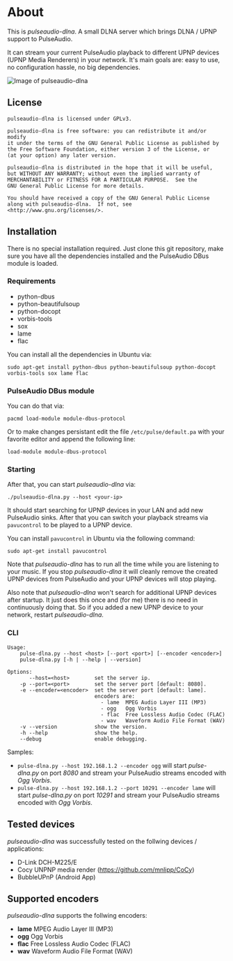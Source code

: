 # About #

This is _pulseaudio-dlna_. A small DLNA server which brings DLNA / UPNP
support to PulseAudio.

It can stream your current PulseAudio playback to different UPNP devices
(UPNP Media Renderers) in your network.
It's main goals are: easy to use, no configuration hassle, no
big dependencies.

![Image of pulseaudio-dlna](https://github.com/masmu/pulseaudio-dlna/blob/master/samples/images/pavucontrol-sample.png)


## License ##

    pulseaudio-dlna is licensed under GPLv3.

    pulseaudio-dlna is free software: you can redistribute it and/or modify
    it under the terms of the GNU General Public License as published by
    the Free Software Foundation, either version 3 of the License, or
    (at your option) any later version.

    pulseaudio-dlna is distributed in the hope that it will be useful,
    but WITHOUT ANY WARRANTY; without even the implied warranty of
    MERCHANTABILITY or FITNESS FOR A PARTICULAR PURPOSE.  See the
    GNU General Public License for more details.

    You should have received a copy of the GNU General Public License
    along with pulseaudio-dlna.  If not, see <http://www.gnu.org/licenses/>.

## Installation ##

There is no special installation required. Just clone this git repository,
make sure you have all the dependencies installed and the PulseAudio DBus module
is loaded.

### Requirements ###
- python-dbus
- python-beautifulsoup
- python-docopt
- vorbis-tools
- sox
- lame
- flac

You can install all the dependencies in Ubuntu via:

    sudo apt-get install python-dbus python-beautifulsoup python-docopt vorbis-tools sox lame flac

### PulseAudio DBus module ###

You can do that via:

    pacmd load-module module-dbus-protocol

Or to make changes persistant edit the file `/etc/pulse/default.pa` with your
favorite editor and append the following line: 

    load-module module-dbus-protocol

### Starting ###

After that, you can start _pulseaudio-dlna_ via:

    ./pulseaudio-dlna.py --host <your-ip>

It should start searching for UPNP devices in your LAN and add new PulseAudio
sinks.
After that you can switch your playback streams via `pavucontrol` to be played
to a UPNP device.

You can install `pavucontrol` in Ubuntu via the following command:

    sudo apt-get install pavucontrol

Note that _pulseaudio-dlna_ has to run all the time while you are listening to
your music. If you stop _pulseaudio-dlna_ it will cleanly remove the created
UPNP devices from PulseAudio and your UPNP devices will stop playing.

Also note that _pulseaudio-dlna_ won't search for additional UPNP devices after
startup. It just does this once and (for me) there is no need in continuously
doing that. So if you added a new UPNP device to your network, restart
_pulseaudio-dlna_.

### CLI ###

    Usage:
        pulse-dlna.py --host <host> [--port <port>] [--encoder <encoder>]
        pulse-dlna.py [-h | --help | --version]

    Options:
           --host=<host>        set the server ip.
        -p --port=<port>        set the server port [default: 8080].
        -e --encoder=<encoder>  set the server port [default: lame].
                                encoders are:
                                  - lame  MPEG Audio Layer III (MP3)
                                  - ogg   Ogg Vorbis
                                  - flac  Free Lossless Audio Codec (FLAC)
                                  - wav   Waveform Audio File Format (WAV)
        -v --version            show the version.
        -h --help               show the help.
        --debug                 enable debugging.

Samples:
- `pulse-dlna.py --host 192.168.1.2 --encoder ogg` will start _pulse-dlna.py_
on port _8080_ and stream your PulseAudio streams encoded with _Ogg Vorbis_.
- `pulse-dlna.py --host 192.168.1.2 --port 10291 --encoder lame` will start 
_pulse-dlna.py_ on port _10291_ and stream your PulseAudio streams encoded
with _Ogg Vorbis_.

## Tested devices ##

_pulseaudio-dlna_ was successfully tested on the follwing devices / applications:

- D-Link DCH-M225/E
- Cocy UNPNP media render (https://github.com/mnlipp/CoCy)
- BubbleUPnP (Android App)

## Supported encoders ##

_pulseaudio-dlna_ supports the follwing encoders:

- __lame__  MPEG Audio Layer III (MP3)
- __ogg__   Ogg Vorbis
- __flac__  Free Lossless Audio Codec (FLAC)
- __wav__   Waveform Audio File Format (WAV)
